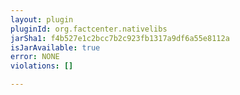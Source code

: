 ```yaml
---
layout: plugin
pluginId: org.factcenter.nativelibs
jarSha1: f4b527e1c2bcc7b2c923fb1317a9df6a55e8112a
isJarAvailable: true
error: NONE
violations: []

---
```

